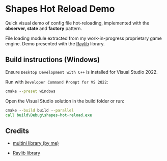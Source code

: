 # Shapes Hot Reload Demo

Quick visual demo of config file hot-reloading, implemented with the **observer, state** and **factory** pattern. 

File loading module extracted from my work-in-progress proprietary
game engine. Demo presented with the [Raylib](https://www.raylib.com/)
library.

## Build instructions (Windows)

Ensure ```Desktop Development with C++``` is installed for Visual Studio 2022.

Run with ```Developer Command Prompt for VS 2022```:

```cmd
cmake --preset windows
```

Open the Visual Studio solution in the build folder or run:
```cmd
cmake --build build --parallel
call build\Debug\shapes-hot-reload.exe
```

## Credits

- [multini library (by me)](https://github.com/bramtechs/multini)

- [Raylib library](https://www.raylib.com/)

